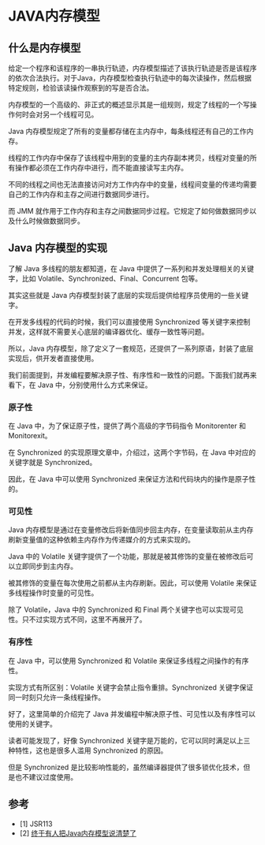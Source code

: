 # JAVA内存模型
## 什么是内存模型
给定一个程序和该程序的一串执行轨迹，内存模型描述了该执行轨迹是否是该程序的依次合法执行。对于Java，内存模型检查执行轨迹中的每次读操作，然后根据特定规则，检验该读操作观察到的写是否合法。

内存模型的一个高级的、非正式的概述显示其是一组规则，规定了线程的一个写操作何时会对另一个线程可见。

Java 内存模型规定了所有的变量都存储在主内存中，每条线程还有自己的工作内存。

线程的工作内存中保存了该线程中用到的变量的主内存副本拷贝，线程对变量的所有操作都必须在工作内存中进行，而不能直接读写主内存。

不同的线程之间也无法直接访问对方工作内存中的变量，线程间变量的传递均需要自己的工作内存和主存之间进行数据同步进行。

而 JMM 就作用于工作内存和主存之间数据同步过程。它规定了如何做数据同步以及什么时候做数据同步。

## Java 内存模型的实现

了解 Java 多线程的朋友都知道，在 Java 中提供了一系列和并发处理相关的关键字，比如 Volatile、Synchronized、Final、Concurrent 包等。

其实这些就是 Java 内存模型封装了底层的实现后提供给程序员使用的一些关键字。

在开发多线程的代码的时候，我们可以直接使用 Synchronized 等关键字来控制并发，这样就不需要关心底层的编译器优化、缓存一致性等问题。

所以，Java 内存模型，除了定义了一套规范，还提供了一系列原语，封装了底层实现后，供开发者直接使用。

我们前面提到，并发编程要解决原子性、有序性和一致性的问题。下面我们就再来看下，在 Java 中，分别使用什么方式来保证。

### 原子性

在 Java 中，为了保证原子性，提供了两个高级的字节码指令 Monitorenter 和 Monitorexit。

在 Synchronized 的实现原理文章中，介绍过，这两个字节码，在 Java 中对应的关键字就是 Synchronized。

因此，在 Java 中可以使用 Synchronized 来保证方法和代码块内的操作是原子性的。

### 可见性

Java 内存模型是通过在变量修改后将新值同步回主内存，在变量读取前从主内存刷新变量值的这种依赖主内存作为传递媒介的方式来实现的。

Java 中的 Volatile 关键字提供了一个功能，那就是被其修饰的变量在被修改后可以立即同步到主内存。

被其修饰的变量在每次使用之前都从主内存刷新。因此，可以使用 Volatile 来保证多线程操作时变量的可见性。

除了 Volatile，Java 中的 Synchronized 和 Final 两个关键字也可以实现可见性。只不过实现方式不同，这里不再展开了。

### 有序性

在 Java 中，可以使用 Synchronized 和 Volatile 来保证多线程之间操作的有序性。

实现方式有所区别：Volatile 关键字会禁止指令重排。Synchronized 关键字保证同一时刻只允许一条线程操作。

好了，这里简单的介绍完了 Java 并发编程中解决原子性、可见性以及有序性可以使用的关键字。

读者可能发现了，好像 Synchronized 关键字是万能的，它可以同时满足以上三种特性，这也是很多人滥用 Synchronized 的原因。

但是 Synchronized 是比较影响性能的，虽然编译器提供了很多锁优化技术，但是也不建议过度使用。


## 参考
- [1] JSR113
- [2] [终于有人把Java内存模型说清楚了](http://developer.51cto.com/art/201807/579744.htm)